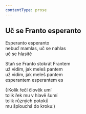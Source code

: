 ```yaml
---
contentType: prose
---
```


<section>

## Uč se Franto esperanto

Esperanto esperanto  
nebuď mamlas, uč se nahlas  
uč se hlasitě

Staň se Franto stokrát Frantem  
už vidím, jak meleš pantem  
už vidím, jak meleš pantem  
esperantem esperantem es

(:Kolik řečí člověk umí  
tolik řek mu v hlavě šumí  
tolik různých potoků  
mu šplouchá do kroku:)

</section>
